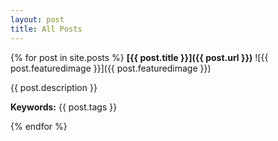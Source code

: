 ```yaml
---
layout: post
title: All Posts
---
```


{% for post in site.posts %}
**[{{ post.title }}]({{ post.url }})**
![{{ post.featuredimage }}]({{ post.featuredimage }})

{{ post.description }}

**Keywords:** {{ post.tags }}

{% endfor %}
